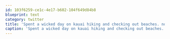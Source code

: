 ```yaml
---
id: 103f6259-ce1c-4e17-b602-104f649d84b8
blueprint: text
category: twitter
title: 'Spent a wicked day on kauai hiking and checking out beaches. now for stand up boarding and mai tais'
caption: 'Spent a wicked day on kauai hiking and checking out beaches. now for stand up boarding and mai tais'
---
```

